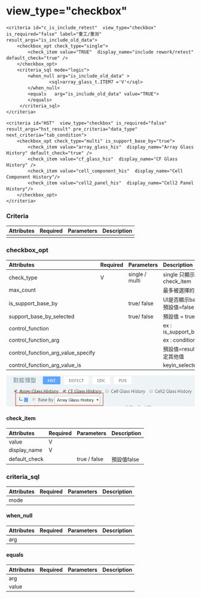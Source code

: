 # view\_type="checkbox"

```markup
<criteria id="c_is_include_retest"  view_type="checkbox" is_required="false" label="重工/重测"  result_args="is_include_old_data">
    <checkbox_opt check_type="single">
        <check_item value="TRUE"  display_name="include rework/retest" default_check="true" />
    </checkbox_opt>
    <criteria_sql mode="logic">
        <when_null arg="is_include_old_data" >
                <sql>array_glass_t.ITEM7 ='V'</sql>
        </when_null>
        <equals   arg="is_include_old_data" value="TRUE">
        </equals>    
     </criteria_sql>
</criteria>

```

```markup
<criteria id="HST"  view_type="checkbox" is_required="false" result_args="hst_result" pre_criteria="data_type" next_criteria="tab_condition">
	<checkbox_opt check_type="multi" is_support_base_by="true">
		<check_item value="array_glass_his"  display_name="Array Glass History" default_check="true" />
		<check_item value="cf_glass_his"  display_name="CF Glass History" />
		<check_item value="cell_component_his"  display_name="Cell Component History"/>
		<check_item value="cell2_panel_his"  display_name="Cell2 Panel History"/>
	</checkbox_opt>
</criteria>
```

### Criteria

| Attributes | Required | Parameters | Description |
| :--- | :--- | :--- | :--- |
|  |  |  |  |

### checkbox\_opt

| Attributes | Required | Parameters | Description |
| :--- | :--- | :--- | :--- |
| check\_type | V | single / multi | single 只顯示第一個check\_item |
| max\_count |  |  | 最多被選擇的數量 |
| is\_support\_base\_by |  | true/ false | UI是否顯示base by; 預設值=false |
| support\_base\_by\_selected |  | true/ false | 預設值 = true |
| control\_function |  |  | ex : is\_support\_base\_by |
| control\_function\_arg |  |  | ex : condition\_type |
| control\_function\_arg\_value\_specify |  |  | 預設值=result , 可指定其他值 |
| control\_function\_arg\_value\_is |  |  | keyin\_selected\_shop |

![is\_support\_base\_by](../../.gitbook/assets/image-6.png)

#### check\_item

| Attributes | Required | Parameters | Description |
| :--- | :--- | :--- | :--- |
| value | V |  |  |
| display\_name | V |  |  |
| default\_check |  | true / false | 預設值false |

### criteria\_sql

| Attributes | Required | Parameters | Description |
| :--- | :--- | :--- | :--- |
| mode |  |  |  |

#### when\_null

| Attributes | Required | Parameters | Description |
| :--- | :--- | :--- | :--- |
| arg |  |  |  |

#### equals

| Attributes | Required | Parameters | Description |
| :--- | :--- | :--- | :--- |
| arg |  |  |  |
| value |  |  |  |


